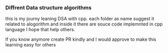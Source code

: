 ### Diffrent Data structure algorithms
this is my journy leaning DSA with cpp. 
each folder as name suggest it related to alogorithm and inside it there are souce code implemnted in cpp language
I hope that help others.

If you know anymore create PR kindly and I would approve to make this learning easy for others